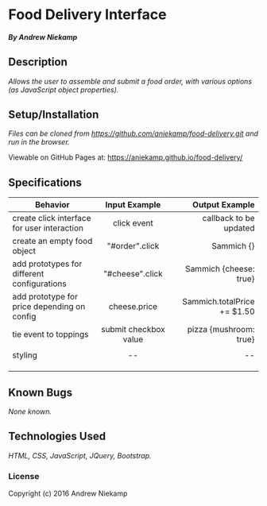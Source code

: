 # Food Delivery Interface


##### By Andrew Niekamp

## Description

_Allows the user to assemble and submit a food order, with various options (as JavaScript object properties)._

## Setup/Installation

_Files can be cloned from https://github.com/aniekamp/food-delivery.git and run in the browser._

Viewable on GitHub Pages at: https://aniekamp.github.io/food-delivery/

## Specifications
| Behavior | Input Example | Output Example |
| ------------- |:-------------:| -----:|
| create click interface for user interaction | click event | callback to be updated |
| create an empty food object | "#order".click |Sammich {}|
| add prototypes for different configurations | "#cheese".click |Sammich {cheese: true}|
| add prototype for price depending on config| cheese.price |Sammich.totalPrice += $1.50|
| tie event to toppings | submit checkbox value | pizza {mushroom: true} |
|  |  |  |
| styling| -- | -- |
|  |  |  |
|  |  |  |
|  |  |  |

## Known Bugs

_None known._

## Technologies Used

_HTML, CSS, JavaScript, JQuery, Bootstrap._

### License

Copyright (c) 2016 Andrew Niekamp
